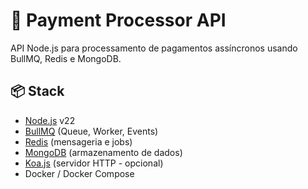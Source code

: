 # 🚀 Payment Processor API

API Node.js para processamento de pagamentos assíncronos usando BullMQ, Redis e MongoDB.

## 📦 Stack

- [Node.js](https://nodejs.org/) v22
- [BullMQ](https://docs.bullmq.io/) (Queue, Worker, Events)
- [Redis](https://redis.io/) (mensageria e jobs)
- [MongoDB](https://www.mongodb.com/) (armazenamento de dados)
- [Koa.js](https://koajs.com/) (servidor HTTP - opcional)
- Docker / Docker Compose

